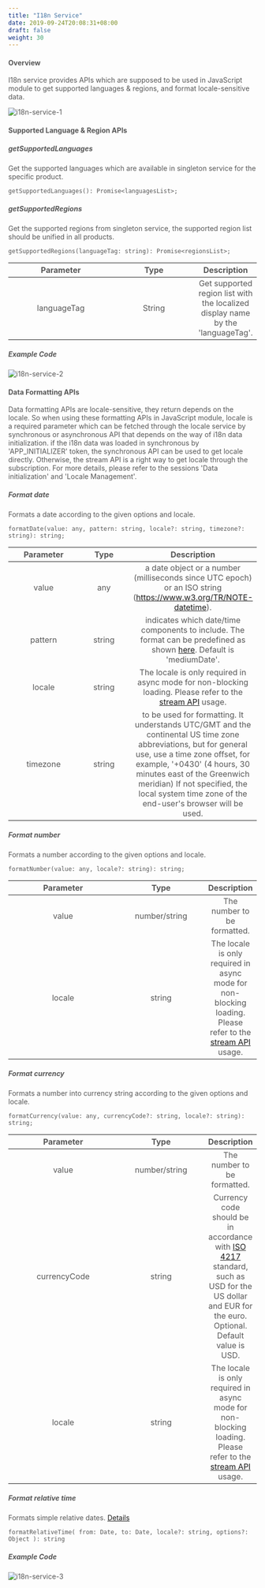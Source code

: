 ```yaml
---
title: "I18n Service"
date: 2019-09-24T20:08:31+08:00
draft: false
weight: 30
---
```



#### **Overview**

I18n service provides APIs which are supposed to be used in JavaScript module to get supported languages & regions, and format locale-sensitive data.

![i18n-service-1](https://github.com/zmengjiao/singleton/raw/website/content/en/images/i18n-service/i18n-service-1.png)


#### **Supported Language & Region APIs**

##### **getSupportedLanguages**

Get the supported languages which are available in singleton service for the specific product.

```
getSupportedLanguages(): Promise<languagesList>;

```

##### **getSupportedRegions**

Get the supported regions from singleton service, the supported region list should be unified in all products.

```
getSupportedRegions(languageTag: string): Promise<regionsList>;

```

|  Parameter  |  Type  |                         Description                          |
| :---------: | :----: | :----------------------------------------------------------: |
| languageTag | String | Get supported region list with the localized display name by the 'languageTag'. |


##### **Example Code**

![i18n-service-2](https://github.com/zmengjiao/singleton/raw/website/content/en/images/i18n-service/i18n-service-2.png)



#### **Data Formatting APIs**

Data formatting APIs are locale-sensitive, they return depends on the locale. So when using these formatting APIs in JavaScript module, locale is a required parameter which can be fetched through the locale service by synchronous or asynchronous API that depends on the way of i18n data initialization. if the i18n data was loaded in synchronous by 'APP_INITIALIZER' token, the synchronous API can be used to get locale directly. Otherwise, the stream API is a right way to get locale through the subscription. For more details, please refer to the sessions 'Data initialization' and 'Locale Management'.


##### **Format date**

Formats a date according to the given options and locale.


```
formatDate(value: any, pattern: string, locale?: string, timezone?: string): string;

```

| Parameter |  Type  |                         Description                          |
| :-------: | :----: | :----------------------------------------------------------: |
|   value   |  any   | a date object or a number (milliseconds since UTC epoch) or an ISO string (https://www.w3.org/TR/NOTE-datetime). |
|  pattern  | string | indicates which date/time components to include. The format can be predefined as shown [here](../date-time-format-pipe). Default is 'mediumDate'. |
|  locale   | string | The locale is only required in async mode for non-blocking loading. Please refer to the [stream API](../locale-management#asynchronous-api) usage. |
| timezone  | string | to be used for formatting. It understands UTC/GMT and the continental US time zone abbreviations, but for general use, use a time zone offset, for example, '+0430' (4 hours, 30 minutes east of the Greenwich meridian) If not specified, the local system time zone of the end-user's browser will be used. |


##### **Format number**

Formats a number according to the given options and locale.

```
formatNumber(value: any, locale?: string): string;

```

| Parameter |     Type      |                         Description                          |
| :-------: | :-----------: | :----------------------------------------------------------: |
|   value   | number/string |                 The number to be formatted.                  |
|  locale   |    string     | The locale is only required in async mode for non-blocking loading. Please refer to the [stream API](../locale-management#asynchronous-api) usage. |



##### **Format currency**

Formats a number into currency string according to the given options and locale.


```
formatCurrency(value: any, currencyCode?: string, locale?: string): string;

```

|  Parameter   |     Type      |                         Description                          |
| :----------: | :-----------: | :----------------------------------------------------------: |
|    value     | number/string |                 The number to be formatted.                  |
| currencyCode |    string     | Currency code should be in accordance with [ISO 4217](https://en.wikipedia.org/wiki/ISO_4217) standard, such as USD for the US dollar and EUR for the euro. Optional. Default value is USD. |
|    locale    |    string     | The locale is only required in async mode for non-blocking loading. Please refer to the [stream API](../locale-management#asynchronous-api) usage. |


##### **Format relative time**

Formats simple relative dates. [Details](../relative-time-format)

```
formatRelativeTime( from: Date, to: Date, locale?: string, options?: Object ): string

```

##### **Example Code**

![i18n-service-3](https://github.com/zmengjiao/singleton/raw/website/content/en/images/i18n-service/i18n-service-3.png)



<style>
    html {
        font-family: Metropolis;
        color: #575757;
    }
    section strong {
        font-weight: 400;
    }
    section p>strong {
        font-weight: 600;
    }
    article section.page pre {
        background-color: #fafafa;
        border:1px solid #ccc;
        padding-top: 2rem;
    }
    article section.page table th {
        font-weight:500;
        text-transform: inherit;
    }
    table thead tr th:first-child {
        width:13rem;
    }
    table thead tr th:nth-child(2) {
        width:10rem;
    }
</style>
